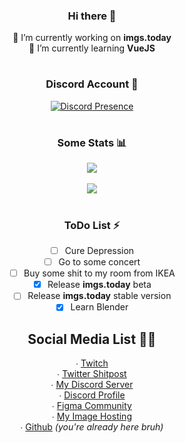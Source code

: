 <div align="center">
  
### Hi there 👋

🔭 I’m currently working on **imgs.today**<br>
🌱 I’m currently learning **VueJS**

#

### Discord Account 🎉

[![Discord Presence](https://lanyard-profile-readme.vercel.app/api/338075554937044994)](https://discord.com/users/338075554937044994)
  
# 
  
### Some Stats 📊

<img align="center" src="https://github-readme-stats.vercel.app/api?username=6vz&count_private=true" /> <br><br>
<img align="center" src="https://github-readme-stats.vercel.app/api/top-langs/?username=6vz&count_private=true&langs_count=7" />

#

### ToDo List ⚡

- [ ] Cure Depression
- [ ] Go to some concert
- [ ] Buy some shit to my room from IKEA
- [x] Release **imgs.today** beta
- [ ] Release **imgs.today** stable version
- [x] Learn Blender
  
## Social Media List 🐱‍🏍

∙ [Twitch](https://twitch.tv/6vzSaysStuff)<br>
∙ [Twitter Shitpost](twitter.com/6vzSaysStuff)<br>
∙ [My Discord Server](https://discord.gg/labs)<br>
∙ [Discord Profile](https://discord.com/users/338075554937044994)<br>
∙ [Figma Community](https://figma.com/6vz)<br>
∙ [My Image Hosting](https://imgs.today)<br>
∙ [Github](https://github.com/6vz) *(you're already here bruh)*<br>
 

</div>

